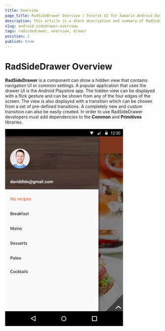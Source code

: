 ```yaml
---
title: Overview
page_title: RadSideDrawer Overview | Telerik UI for Xamarin.Android Documentation
description: This article is a short description and summary of RadSideDrawer's features.
slug: android-sidedrawer-overview
tags: radsidedrawer, overview, drawer
position: 1
publish: true
---
```


# RadSideDrawer Overview

**RadSideDrawer** is a component can show a hidden view that contains navigation UI or common settings. A popular application that uses the drawer UI is the Android Playstore app.
The hidden view can be displayed with a flick gesture and can be shown from any of the four edges of the screen. The view is also displayed with a transition which can be chosen from a set of pre-defined transitions.
A completely new and custom transition can also be easily created. In order to use RadSideDrawer developers must add dependencies to the **Common** and **Primitives** libraries.

![TelerikUI-SideDrawer-Overview](images/drawer-overview.png "Side drawer overview.")